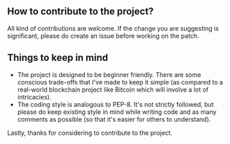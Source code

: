 ## How to contribute to the project?

All kind of contributions are welcome. If the change you are suggesting is significant, please do create an issue before working on the patch.

## Things to keep in mind

- The project is designed to be beginner friendly. There are some conscious trade-offs that I've made to keep it simple (as compared to a real-world blockchain project like Bitcoin which will involve a lot of intricacies).
- The coding style is analogous to PEP-8. It's not strictly followed, but please do keep existing style in mind while writing code and as many comments as possible (so that it's easier for others to understand).

Lastly, thanks for considering to contribute to the project.

